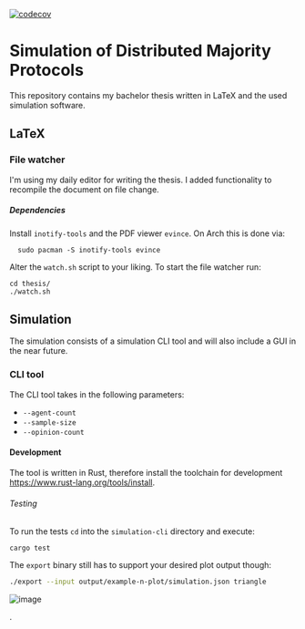 [![codecov](https://codecov.io/gh/tomgroenwoldt/bachelor-thesis/branch/main/graph/badge.svg?token=FE4062QVEN)](https://codecov.io/gh/tomgroenwoldt/bachelor-thesis)
# Simulation of Distributed Majority Protocols
This repository contains my bachelor thesis written in LaTeX and the used simulation software.

## LaTeX

### File watcher
I'm using my daily editor for writing the thesis. I added functionality to recompile the document
on file change.

##### Dependencies
Install `inotify-tools` and the PDF viewer `evince`. On Arch this is done via:
```
  sudo pacman -S inotify-tools evince
```

Alter the `watch.sh` script to your liking. To start the file watcher run:

```
cd thesis/
./watch.sh
```

## Simulation
The simulation consists of a simulation CLI tool and will also include a GUI in the near future.

### CLI tool
The CLI tool takes in the following parameters:
- `--agent-count`
- `--sample-size`
- `--opinion-count`

#### Development
The tool is written in Rust, therefore install the toolchain for development <https://www.rust-lang.org/tools/install>.
###### Testing
To run the tests `cd` into the `simulation-cli` directory and execute:
```
cargo test
```

The `export` binary still has to support your desired plot output though:
```bash
./export --input output/example-n-plot/simulation.json triangle
```
![image](https://github.com/tomgroenwoldt/simulation-suite-j-majority/assets/70777530/f524217b-5720-49cc-8c0f-a892021357f1)

.
